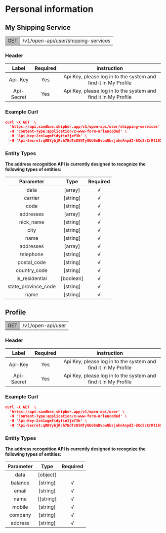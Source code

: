 # Personal information

## My Shipping Service

<table><tr><td bgcolor=#bdbdbd>GET</td><td>/v1/open-api/user/shipping-services</td></tr></table>

### Header 

Label	|Required|instruction
:--:|:--:|:--:
Api-Key	|Yes	|Api Key, please log in to the system and find it in My Profile
Api-Secret	|Yes	|Api Key, please log in to the system and find it in My Profile



### Example Curl

```json
curl -X GET  \
  'https://api.sandbox.shipber.app/v1/open-api/user/shipping-services' \
  -H 'Content-Type:application/x-www-form-urlencoded' \
  -H 'Api-Key:2cn1wgmfidytin3jef3b' \
  -H 'Api-Secret:qRBYybjRch7BdTxO5NTyGUd6mBvowNbsjahnAnpdI-BXc5sCrRt15XGr-hc9oY7C'
```

### Entity Types

**The address recognition API is currently designed to recognize the following types of entities:**

Parameter|Type|Required
:--:|:--:|:--:
data|[array]|√
carrier|[string]|√
code|[string]|√
addresses|[array]|√
nick_name|[string]|√
city|[string]|√
name|[string]|√
addresses|[array]|√
telephone|[string]|√
postal_code|[string]|√
country_code|[string]|√
is_residential|[boolean]|√
state_province_code|[string]|√
name|[string]|√


## Profile

<table><tr><td bgcolor=#bdbdbd>GET</td><td>/v1/open-api/user</td></tr></table>

### Header 

Label	|Required|instruction
:--:|:--:|:--:
Api-Key	|Yes	|Api Key, please log in to the system and find it in My Profile
Api-Secret	|Yes	|Api Key, please log in to the system and find it in My Profile


### Example Curl

```json
curl -X GET  \
  'https://api.sandbox.shipber.app/v1/open-api/user' \
  -H 'Content-Type:application/x-www-form-urlencoded' \
  -H 'Api-Key:2cn1wgmfidytin3jef3b' \
  -H 'Api-Secret:qRBYybjRch7BdTxO5NTyGUd6mBvowNbsjahnAnpdI-BXc5sCrRt15XGr-hc9oY7C'
```

### Entity Types

**The address recognition API is currently designed to recognize the following types of entities:**

Parameter|Type|Required
:--:|:--:|:--:
data|[object]|   |√
balance|[string]|√
email|[string]|√
name|[[string]|√
mobile|[string]|√
company|[string]|√
address|[string]|√
